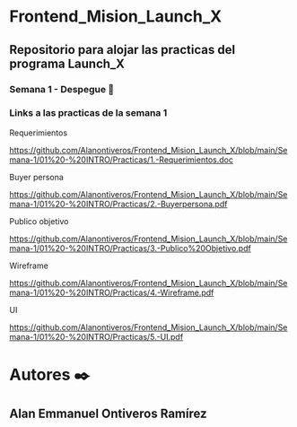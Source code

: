 # Frontend_Mision_Launch_X

## Repositorio para alojar las practicas del programa Launch_X

### Semana 1 - Despegue 🚀

### Links a las practicas de la semana 1

Requerimientos

https://github.com/Alanontiveros/Frontend_Mision_Launch_X/blob/main/Semana-1/01%20-%20INTRO/Practicas/1.-Requerimientos.doc

Buyer persona

https://github.com/Alanontiveros/Frontend_Mision_Launch_X/blob/main/Semana-1/01%20-%20INTRO/Practicas/2.-Buyerpersona.pdf

Publico objetivo

https://github.com/Alanontiveros/Frontend_Mision_Launch_X/blob/main/Semana-1/01%20-%20INTRO/Practicas/3.-Publico%20Objetivo.pdf

Wireframe

https://github.com/Alanontiveros/Frontend_Mision_Launch_X/blob/main/Semana-1/01%20-%20INTRO/Practicas/4.-Wireframe.pdf

UI

https://github.com/Alanontiveros/Frontend_Mision_Launch_X/blob/main/Semana-1/01%20-%20INTRO/Practicas/5.-UI.pdf




# Autores ✒️


## Alan Emmanuel Ontiveros Ramírez
